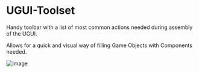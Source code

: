 # UGUI-Toolset

Handy toolbar with a list of most common actions needed during assembly of the UGUI.

Allows for a quick and visual way of filling Game Objects with Components needed.

![Image](https://i.imgur.com/T3znhzd.gif)
